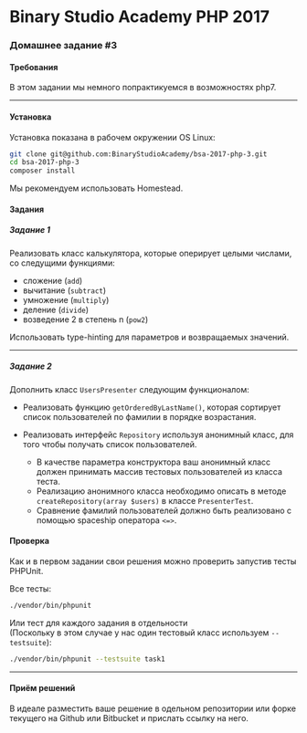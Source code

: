 Binary Studio Academy PHP 2017
====

### Домашнее задание #3

#### Требования
В этом задании мы немного попрактикуемся в возможностях php7.

***

#### Установка

Установка показана в рабочем окружении OS Linux:

```bash
git clone git@github.com:BinaryStudioAcademy/bsa-2017-php-3.git
cd bsa-2017-php-3
composer install
```

Мы рекомендуем использовать Homestead.

#### Задания


##### Задание 1

Реализовать класс калькулятора, которые оперирует целыми числами, со следущими функциями:
- сложение (`add`)
- вычитание (`subtract`)
- умножение (`multiply`)
- деление (`divide`)
- возведение 2 в степень n (`pow2`)

Использовать type-hinting для параметров и возвращаемых значений.

***

##### Задание 2

Дополнить класс `UsersPresenter` следующим функционалом:
* Реализовать функцию `getOrderedByLastName()`, которая сортирует список
пользователей по фамилии в порядке возрастания.

* Реализовать интерфейс `Repository` используя анонимный класс,
для того чтобы получать список пользователей.
    * В качестве параметра конструктора
ваш анонимный класс должен принимать массив тестовых пользователей из класса теста.
    * Реализацию анонимного класса необходимо описать в методе `createRepository(array $users)`
в классе `PresenterTest`.
    * Сравнение фамилий пользователей должно быть реализовано с помощью spaceship
    оператора `<=>`.

#### Проверка

Как и в первом задании свои решения можно проверить запустив тесты PHPUnit.

Все тесты:

```bash
./vendor/bin/phpunit
```

Или тест для каждого задания в отдельности  
(Поскольку в этом случае у нас один тестовый класс используем `--testsuite`):

```bash
./vendor/bin/phpunit --testsuite task1
```

***

#### Приём решений

В идеале разместить ваше решение в одельном репозитории или форке текущего на Github или Bitbucket
и прислать ссылку на него.
